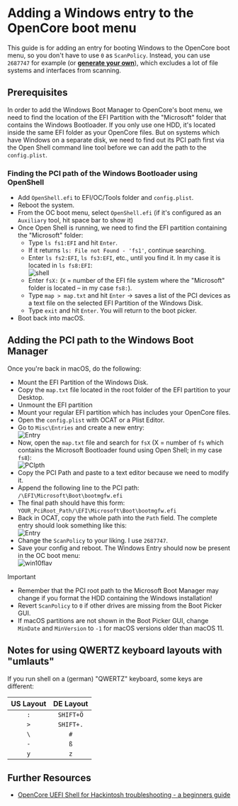 # Adding a Windows entry to the OpenCore boot menu

This guide is for adding an entry for booting Windows to the OpenCore boot menu, so you don't have to use `0` as `ScanPolicy`. Instead, you can use `2687747` for example (or [**generate your own**](https://oc-scanpolicy.vercel.app/)), which excludes a lot of file systems and interfaces from scanning.

## Prerequisites

In order to add the Windows Boot Manager to OpenCore's boot menu, we need to find the location of the EFI Partition with the "Microsoft" folder that contains the Windows Bootloader. If you only use one HDD, it's located inside the same EFI folder as your OpenCore files. But on systems which have Windows on a separate disk, we need to find out its PCI path first via the Open Shell command line tool before we can add the path to the `config.plist`.

### Finding the PCI path of the Windows Bootloader using OpenShell

- Add `OpenShell.efi` to EFI/OC/Tools folder and `config.plist`.
- Reboot the system.
- From the OC boot menu, select `OpenShell.efi` (if it's configured as an `Auxiliary` tool, hit space bar to show it)
- Once Open Shell is running, we need to find the EFI partition containing the "Microsoft" folder:
	- Type `ls fs1:EFI` and hit `Enter`.
	- If it returns `ls: File not Found - 'fs1'`, continue searching.
	- Enter `ls fs2:EFI`, `ls fs3:EFI`, etc., until you find it. In my case it is located in `ls fs8:EFI`:</br>![shell](https://user-images.githubusercontent.com/76865553/161344509-3f4fe025-c9dc-4a72-acda-a577cf1ec9d4.png)
	- Enter `fsX:` (`X` = number of the EFI file system where the "Microsoft" folder is located – in my case `fs8:`).
	- Type `map > map.txt` and hit `Enter` &rarr; saves a list of the PCI devices as a text file on the selected EFI Partition of the Windows Disk.
	- Type `exit` and hit `Enter`. You will return to the boot picker.
- Boot back into macOS.

## Adding the PCI path to the Windows Boot Manager

Once you're back in macOS, do the following:

- Mount the EFI Partition of the Windows Disk.
- Copy the `map.txt` file located in the root folder of the EFI partition to your Desktop.
- Unmount the EFI partition
- Mount your regular EFI partition which has includes your OpenCore files.
- Open the `config.plist` with OCAT or a Plist Editor.
- Go to `Misc\Entries` and create a new entry:</br>![Entry](https://user-images.githubusercontent.com/76865553/148824089-a50c2167-3396-4e25-85f7-e2d49389bab2.png)
- Now, open the `map.txt` file and search for `fsX` (X = number of `fs` which contains the Microsoft Bootloader found using Open Shell; in my case `fs8`):</br>![PCIpth](https://user-images.githubusercontent.com/76865553/148824135-43e63b09-905f-46df-8e85-6fa8707580ce.png)
- Copy the PCI Path and paste to a text editor because we need to modify it.
- Append the following line to the PCI path: `/\EFI\Microsoft\Boot\bootmgfw.efi`
- The final path should have this form: `YOUR_PciRoot_Path/\EFI\Microsoft\Boot\bootmgfw.efi`
- Back in OCAT, copy the whole path into the `Path` field. The complete entry should look something like this:</br>![Entry](https://user-images.githubusercontent.com/76865553/161345017-a7643182-7899-4538-9c85-183da6a59d41.png)
- Change the `ScanPolicy` to your liking. I use `2687747`.
- Save your config and reboot. The Windows Entry should now be present in the OC boot menu:</br>
![win10flav](https://user-images.githubusercontent.com/76865553/148958994-60379e98-4b84-4e4b-b0d0-e2484813d06b.png)

> [!IMPORTANT]
> 
> - Remember that the PCI root path to the Microsoft Boot Manager may change if you format the HDD containing the Windows installation!
> - Revert `ScanPolicy` to `0` if other drives are missing from the Boot Picker GUI.
> - If macOS partitions are not shown in the Boot Picker GUI, change `MinDate` and `MinVersion` to `-1` for macOS versions older than macOS 11.

## Notes for using QWERTZ keyboard layouts with "umlauts"
If you run shell on a (german) "QWERTZ" keyboard, some keys are different:

US Layout | DE Layout
:--------:|:---------:
`:`       | `SHIFT+Ö`
`>`       | `SHIFT+.`
`\`       | `#`
`-`       | `ß`
`y`       | `z`

## Further Resources
- [OpenCore UEFI Shell for Hackintosh troubleshooting - a beginners guide](https://www.reddit.com/r/hackintosh/comments/sy2170/opencore_uefi_shell_for_hackintosh/)

